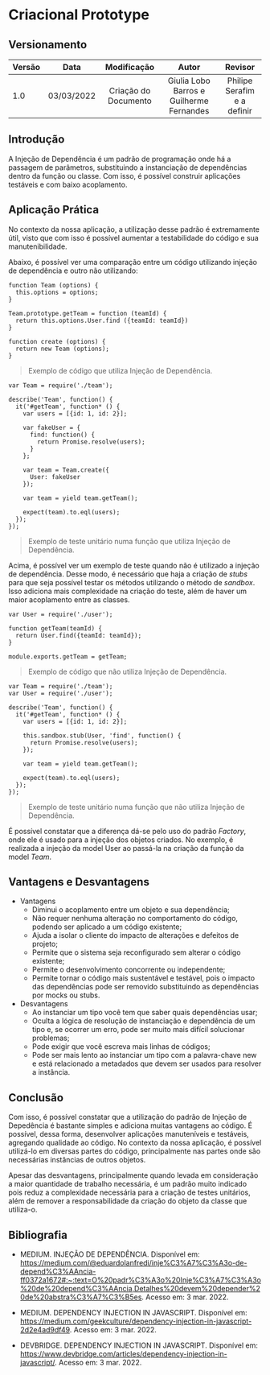 # Criacional Prototype

## Versionamento

| Versão |    Data    |     Modificação      | Autor | Revisor |
| ------ | :--------: | :------------------: | :---: | :-----: |
| 1.0    | 03/03/2022 | Criação do Documento |  Giulia Lobo Barros e Guilherme Fernandes | Philipe Serafim e a definir |

## Introdução

A Injeção de Dependência é um padrão de programação onde há a passagem de parâmetros, substituindo a instanciação de dependências dentro da função ou classe. Com isso, é possível construir aplicações testáveis e com baixo acoplamento.

## Aplicação Prática

No contexto da nossa aplicação, a utilização desse padrão é extremamente útil, visto que com isso é possível aumentar a testabilidade do código e sua manutenibilidade.

Abaixo, é possível ver uma comparação entre um código utilizando injeção de dependência e outro não utilizando:

```// team.js
function Team (options) {
  this.options = options;
}

Team.prototype.getTeam = function (teamId) {
  return this.options.User.find ({teamId: teamId})
}

function create (options) {
  return new Team (options);
} 

```

> Exemplo de código que utiliza Injeção de Dependência.

```// team.spec.js
var Team = require('./team');

describe('Team', function() {
  it('#getTeam', function* () {
    var users = [{id: 1, id: 2}];
    
    var fakeUser = {
      find: function() {
        return Promise.resolve(users);
      }
    };

    var team = Team.create({
      User: fakeUser
    });

    var team = yield team.getTeam();

    expect(team).to.eql(users);
  });
});
```

> Exemplo de teste unitário numa função que utiliza Injeção de Dependência.
>

Acima, é possível ver um exemplo de teste quando não é utilizado a injeção de dependência. Desse modo, é necessário que haja a criação de *stubs* para que seja possível testar os métodos utilizando o método de *sandbox*. Isso adiciona mais complexidade na criação do teste, além de haver um maior acoplamento entre as classes.

```// team.js
var User = require('./user');

function getTeam(teamId) {
  return User.find({teamId: teamId});
}

module.exports.getTeam = getTeam;
```
> Exemplo de código que não utiliza Injeção de Dependência.

```// team.spec.js
var Team = require('./team');
var User = require('./user');

describe('Team', function() {
  it('#getTeam', function* () {
    var users = [{id: 1, id: 2}];

    this.sandbox.stub(User, 'find', function() {
      return Promise.resolve(users);
    });

    var team = yield team.getTeam();

    expect(team).to.eql(users);
  });
});
```
> Exemplo de teste unitário numa função que não utiliza Injeção de Dependência.

É possível constatar que a diferença dá-se pelo uso do padrão *Factory*, onde ele é usado para a injeção dos objetos criados. No exemplo, é realizada a injeção da model User ao passá-la na criação da função da model *Team*. 

## Vantagens e Desvantagens

* Vantagens
    - Diminui o acoplamento entre um objeto e sua dependência;
    - Não requer nenhuma alteração no comportamento do código, podendo ser aplicado a um código existente;
    - Ajuda a isolar o cliente do impacto de alterações e defeitos de projeto;
    - Permite que o sistema seja reconfigurado sem alterar o código existente;
    - Permite o desenvolvimento concorrente ou independente;
    - Permite tornar o código mais sustentável e testável, pois o impacto das dependências pode ser removido substituindo as dependências por mocks ou stubs.
*   Desvantagens
    - Ao instanciar um tipo você tem que saber quais dependências usar;
    - Oculta a lógica de resolução de instanciação e dependência de um tipo e, se ocorrer um erro, pode ser muito mais difícil solucionar problemas;
    - Pode exigir que você escreva mais linhas de códigos;
    - Pode ser mais lento ao instanciar um tipo com a palavra-chave new e está relacionado a metadados que devem ser usados para resolver a instância.


## Conclusão

Com isso, é possível constatar que a utilização do padrão de Injeção de Depedência é bastante simples e adiciona muitas vantagens ao código. É possível, dessa forma, desenvolver aplicações manuteníveis e testáveis, agregando qualidade ao código. No contexto da nossa aplicação, é possível utilizá-lo em diversas partes do código, principalmente nas partes onde são necessárias instâncias de outros objetos.

Apesar das desvantagens, principalmente quando levada em consideração a maior quantidade de trabalho necessária, é um padrão muito indicado pois reduz a complexidade necessária para a criação de testes unitários, além de remover a responsabilidade da criação do objeto da classe que utiliza-o.

## Bibliografia

* MEDIUM. INJEÇÃO DE DEPENDÊNCIA. Disponível em: https://medium.com/@eduardolanfredi/inje%C3%A7%C3%A3o-de-depend%C3%AAncia-ff0372a1672#:~:text=O%20padr%C3%A3o%20Inje%C3%A7%C3%A3o%20de%20depend%C3%AAncia,Detalhes%20devem%20depender%20de%20abstra%C3%A7%C3%B5es. Acesso em: 3 mar. 2022.

* MEDIUM. DEPENDENCY INJECTION IN JAVASCRIPT. Disponível em: https://medium.com/geekculture/dependency-injection-in-javascript-2d2e4ad9df49. Acesso em: 3 mar. 2022.

* DEVBRIDGE. DEPENDENCY INJECTION IN JAVASCRIPT. Disponível em: https://www.devbridge.com/articles/dependency-injection-in-javascript/. Acesso em: 3 mar. 2022.

